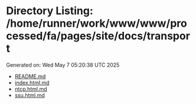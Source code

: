 # Directory Listing: /home/runner/work/www/www/processed/fa/pages/site/docs/transport
Generated on: Wed May  7 05:20:38 UTC 2025

- [README.md](README.md)
- [index.html.md](index.html.md)
- [ntcp.html.md](ntcp.html.md)
- [ssu.html.md](ssu.html.md)
